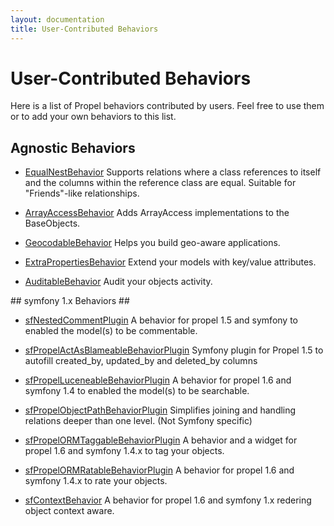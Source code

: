 ```yaml
---
layout: documentation
title: User-Contributed Behaviors
---
```


# User-Contributed Behaviors #

Here is a list of Propel behaviors contributed by users. Feel free to use them or to add your own behaviors to this list.


## Agnostic Behaviors ##

* [EqualNestBehavior](http://github.com/CraftyShadow/EqualNestBehavior) Supports relations where a class references to itself and the columns within the reference class are equal. Suitable for "Friends"-like relationships.

* [ArrayAccessBehavior](http://github.com/nnarhinen/propel-arrayaccess) Adds ArrayAccess implementations to the BaseObjects.

* [GeocodableBehavior](./geocodable-behavior.html) Helps you build geo-aware applications.

* [ExtraPropertiesBehavior](https://github.com/Carpe-Hora/ExtraPropertiesBehavior) Extend your models with key/value attributes.

* [AuditableBehavior](https://github.com/Carpe-Hora/AuditableBehavior) Audit your objects activity.

## symfony 1.x Behaviors ##

* [sfNestedCommentPlugin](https://github.com/nibsirahsieu/sfNestedCommentPlugin) A behavior for propel 1.5 and symfony to enabled the model(s) to be commentable.

* [sfPropelActAsBlameableBehaviorPlugin](https://github.com/ArnaudD/sfPropelActAsBlameableBehaviorPlugin) Symfony plugin for Propel 1.5 to autofill created_by, updated_by and deleted_by columns

* [sfPropelLuceneableBehaviorPlugin](https://github.com/nibsirahsieu/sfPropelLuceneableBehaviorPlugin) A behavior for propel 1.6 and symfony 1.4 to enabled the model(s) to be searchable.

* [sfPropelObjectPathBehaviorPlugin](http://www.symfony-project.org/plugins/sfPropelObjectPathBehaviorPlugin) Simplifies joining and handling relations deeper than one level. (Not Symfony specific)

* [sfPropelORMTaggableBehaviorPlugin](https://bitbucket.org/matteosister/sfpropelormtaggablebehaviorplugin) A behavior and a widget for propel 1.6 and symfony 1.4.x to tag your objects.

* [sfPropelORMRatableBehaviorPlugin](https://bitbucket.org/matteosister/sfpropelormratablebehaviorplugin)  A behavior for propel 1.6 and symfony 1.4.x to rate your objects.

* [sfContextBehavior](https://github.com/Carpe-Hora/sfContextBehavior) A behavior for propel 1.6 and symfony 1.x redering object context aware.